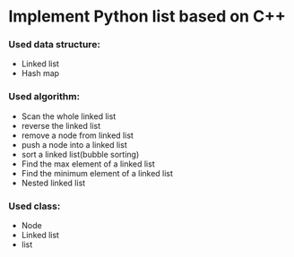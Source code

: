 #      Implement Python list based on C++

### Used data structure:

- Linked list
- Hash map

### Used algorithm:

- Scan the whole linked list
- reverse the linked list
- remove a node from linked list
- push a node into a linked list
- sort a linked list(bubble sorting)
- Find the max element of a linked list
- Find the minimum element of  a linked list
- Nested linked list

### Used class:

- Node
- Linked list
- list

